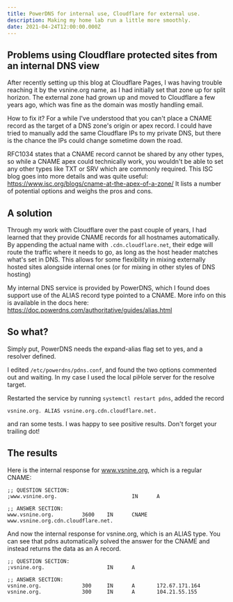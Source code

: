 ```yaml
---
title: PowerDNS for internal use, Cloudflare for external use.
description: Making my home lab run a little more smoothly.
date: 2021-04-24T12:00:00.000Z
---
```


## Problems using Cloudflare protected sites from an internal DNS view

After recently setting up this blog at Cloudflare Pages, I was having trouble reaching it by the vsnine.org name, as I had initially set that zone up for split horizon. The external zone had grown up and moved to Cloudflare a few years ago, which was fine as the domain was mostly handling email.

How to fix it? For a while I've understood that you can't place a CNAME record as the target of a DNS zone's origin or apex record. I could have tried to manually add the same Cloudflare IPs to my private DNS, but there is the chance the IPs could change sometime down the road.

RFC1034 states that a CNAME record cannot be shared by any other types, so while a CNAME apex could technically work, you wouldn't be able to set any other types like TXT or SRV which are commonly required. This ISC blog goes into more details and was quite useful: https://www.isc.org/blogs/cname-at-the-apex-of-a-zone/ It lists a number of potential options and weighs the pros and cons.

## A solution
Through my work with Cloudflare over the past couple of years, I had learned that they provide CNAME records for all hostnames automatically. By appending the actual name with `.cdn.cloudflare.net`, their edge will route the traffic where it needs to go, as long as the host header matches what's set in DNS. This allows for some flexibility in mixing externally hosted sites alongside internal ones (or for mixing in other styles of DNS hosting)

My internal DNS service is provided by PowerDNS, which I found does support use of the ALIAS record type pointed to a CNAME. More info on this is available in the docs here: https://doc.powerdns.com/authoritative/guides/alias.html

## So what?
Simply put, PowerDNS needs the expand-alias flag set to yes, and a resolver defined. 

I edited `/etc/powerdns/pdns.conf`, and found the two options commented out and waiting. In my case I used the local piHole server for the resolve target. 

Restarted the service by running `systemctl restart pdns`, added the record

`vsnine.org. ALIAS vsnine.org.cdn.cloudflare.net.` 

and ran some tests. I was happy to see positive results. Don't forget your trailing dot!

## The results
Here is the internal response for www.vsnine.org, which is a regular CNAME:
```
;; QUESTION SECTION:
;www.vsnine.org.                        IN      A

;; ANSWER SECTION:
www.vsnine.org.         3600    IN      CNAME   www.vsnine.org.cdn.cloudflare.net.
```

And now the internal response for vsnine.org, which is an ALIAS type. You can see that pdns automatically solved the answer for the CNAME and instead returns the data as an A record.
```
;; QUESTION SECTION:
;vsnine.org.                    IN      A

;; ANSWER SECTION:
vsnine.org.             300     IN      A       172.67.171.164
vsnine.org.             300     IN      A       104.21.55.155
```